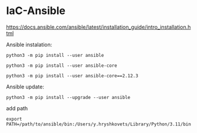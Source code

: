 # IaC-Ansible

https://docs.ansible.com/ansible/latest/installation_guide/intro_installation.html


Ansible instalation:
```
python3 -m pip install --user ansible
```

```
python3 -m pip install --user ansible-core
```

```
python3 -m pip install --user ansible-core==2.12.3
```
Ansible update:
```
python3 -m pip install --upgrade --user ansible
```

add path 
```
export PATH=/path/to/ansible/bin:/Users/y.hryshkovets/Library/Python/3.11/bin
```